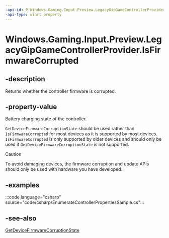```yaml
---
-api-id: P:Windows.Gaming.Input.Preview.LegacyGipGameControllerProvider.IsFirmwareCorrupted
-api-type: winrt property
---
```


<!-- Property syntax.
public bool IsFirmwareCorrupted { get; }
-->

# Windows.Gaming.Input.Preview.LegacyGipGameControllerProvider.IsFirmwareCorrupted

## -description

Returns whether the controller firmware is corrupted.

## -property-value

Battery charging state of the controller.

```GetDeviceFirmwareCorruptionState``` should be used rather than ```IsFirmwareCorrupted``` for most devices as it is supported by most devices. ```IsFirmwareCorrupted``` is only supported by older devices and should only be used if ```GetDeviceFirmwareCorruptionState``` is not supported.

> [!CAUTION]
> To avoid damaging devices, the firmware corruption and update APIs should only be used with hardware you have developed.

## -examples

:::code language="csharp" source="code/csharp/EnumerateControllerPropertiesSample.cs":::

## -see-also
[GetDeviceFirmwareCorruptionState](legacygipgamecontrollerprovider_getdevicefirmwarecorruptionstate.md)
